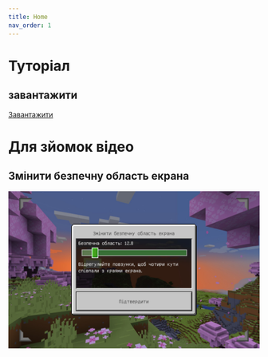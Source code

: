 ```yaml
---
title: Home
nav_order: 1
---
```

# Туторіал
## завантажити
[Завантажити](https://github.com/uzvarUA/uzvarUA.github.io/releases)
# Для зйомок відео
## Змінити безпечну область екрана
![Змінити безпечну область екрана](Screenshot_20231105_081827.jpg)
